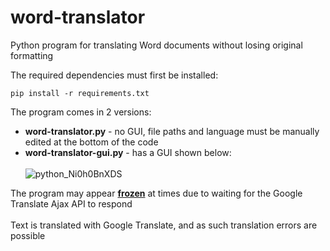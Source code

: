 # word-translator
Python program for translating Word documents without losing original formatting<br>

The required dependencies must first be installed:
```
pip install -r requirements.txt
```

The program comes in 2 versions:<br>
- **word-translator.py** - no GUI, file paths and language must be manually edited at the bottom of the code<br>
- **word-translator-gui.py** - has a GUI shown below:<br><br>
![python_Ni0h0BnXDS](https://github.com/user-attachments/assets/87afa2a9-a8de-4242-a8fe-3d7016c074d3)

The program may appear <ins>__frozen__</ins> at times due to waiting for the Google Translate Ajax API to respond<br><br>
Text is translated with Google Translate, and as such translation errors are possible
